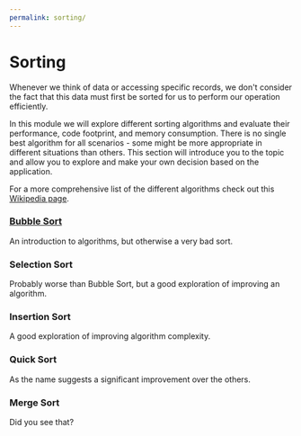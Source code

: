 ```yaml
---
permalink: sorting/
---
```


# Sorting

Whenever we think of data or accessing specific records, we don't consider the fact that this data must first be sorted for us to perform our operation efficiently.

In this module we will explore different sorting algorithms and evaluate their performance, code footprint, and memory consumption. There is no single best algorithm for all scenarios - some might be more appropriate in different situations than others. This section will introduce you to the topic and allow you to explore and make your own decision based on the application.

For a more comprehensive list of the different algorithms check out this [Wikipedia page](https://en.wikipedia.org/wiki/Sorting_algorithm).


### [Bubble Sort](bubble_sort.md)

An introduction to algorithms, but otherwise a very bad sort.

### Selection Sort

Probably worse than Bubble Sort, but a good exploration of improving an algorithm.

### Insertion Sort

A good exploration of improving algorithm complexity.

### Quick Sort

As the name suggests a significant improvement over the others.

### Merge Sort

Did you see that?
